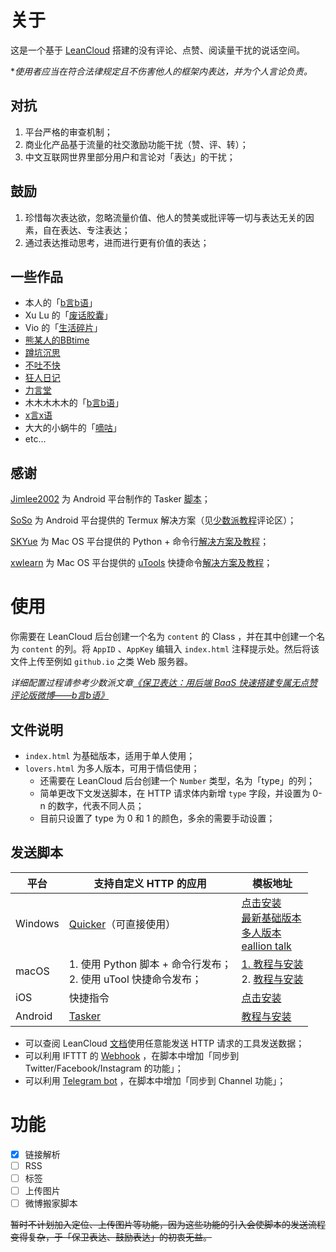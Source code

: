 

# 关于

这是一个基于 [LeanCloud](https://leancloud.com) 搭建的没有评论、点赞、阅读量干扰的说话空间。

**使用者应当在符合法律规定且不伤害他人的框架内表达，并为个人言论负责。*

## 对抗

1. 平台严格的审查机制；
2. 商业化产品基于流量的社交激励功能干扰（赞、评、转）；
3. 中文互联网世界里部分用户和言论对「表达」的干扰；

## 鼓励

1. 珍惜每次表达欲，忽略流量价值、他人的赞美或批评等一切与表达无关的因素，自在表达、专注表达；
2. 通过表达推动思考，进而进行更有价值的表达；

## 一些作品

- 本人的「[b言b语](https://bb.daibor.com)」
- Xu Lu 的「[废话胶囊](https://bb.lynnislu.com/)」
- Vio 的「[生活碎片](https://vio1331.github.io/)」
- [熊某人的BBtime](https://wangyurui.cn/)
- [蹲坑沉思](https://dashlin.github.io/mythought/)
- [不吐不快](http://blog.zackzhou.com/thread/)
- [狂人日记](https://bb.elizen.me/)
- [力言堂](http://weibo.litalk.net/)
- 木木木木木的「[b言b语](https://immmmm.com/bb/)」
- [x言x语](https://chiperman.github.io/JustBB/)
- 大大的小蜗牛的「[嘀咕](https://eallion.com/talk/)」
- etc…



## 感谢

[Jimlee2002](https://github.com/jimlee2002) 为 Android 平台制作的 Tasker [脚本](https://github.com/jimlee2002/nonsense.fun_tasker)；

[SoSo](https://sspai.com/u/0y3pn1ih/updates) 为 Android 平台提供的 Termux 解决方案（见[少数派教程](https://sspai.com/post/60024)评论区）；

[SKYue](https://www.skyue.com/) 为 Mac OS 平台提供的 Python + 命令行[解决方案及教程](https://www.skyue.com/blog/20042614.html)；

[xwlearn](https://xwlearn.com/) 为 Mac OS 平台提供的 [uTools](https://www.u.tools/) 快捷命令[解决方案及教程](https://xwlearn.com/howto-graciously-bb-in-mac/)；

# 使用

你需要在 LeanCloud 后台创建一个名为 `content` 的 Class ，并在其中创建一个名为 `content` 的列。将 `AppID` 、`AppKey` 编辑入 `index.html` 注释提示处。然后将该文件上传至例如 `github.io` 之类 Web 服务器。

*详细配置过程请参考少数派文章[《保卫表达：用后端 BaaS 快速搭建专属无点赞评论版微博——b言b语》](https://sspai.com/post/60024)*

## 文件说明

- `index.html` 为基础版本，适用于单人使用；
- `lovers.html` 为多人版本，可用于情侣使用；
  - 还需要在 LeanCloud 后台创建一个 `Number` 类型，名为「type」的列；
  - 简单更改下文发送脚本，在 HTTP 请求体内新增 `type` 字段，并设置为 0-n 的数字，代表不同人员；
  - 目前只设置了 type 为 0 和 1 的颜色，多余的需要手动设置；

## 发送脚本

| 平台    | 支持自定义 HTTP 的应用                                       | 模板地址                                                     |
| ------- | ------------------------------------------------------------ | ------------------------------------------------------------ |
| Windows | [Quicker](https://www.getquicker.net/)（可直接使用）         | [点击安装](https://getquicker.net/sharedaction?code=eeb80278-5f53-4b0d-d333-08d7e0dd26a9)<br>[最新基础版本](https://getquicker.net/sharedaction?code=6f13a847-1543-4a88-5a41-08d7fefdcaef)<br>[多人版本](https://getquicker.net/sharedaction?code=b07a57b9-dd67-40fc-5a40-08d7fefdcaef)<br>[eallion talk](https://getquicker.net/Sharedaction?code=c26a4336-838e-432d-1953-08d7fc020536)|
| macOS   | 1. 使用 Python 脚本 + 命令行发布；<br />2. 使用 uTool 快捷命令发布； | [1. 教程与安装](https://www.skyue.com/blog/20042614.html)<br />2. [教程与安装](https://xwlearn.com/howto-graciously-bb-in-mac/) |
| iOS     | 快捷指令                                                     | [点击安装](https://www.icloud.com/shortcuts/3cfcbc36a6a24e0a8721bfeef8dfc6cf) |
| Android | [Tasker](https://play.google.com/store/apps/details?id=net.dinglisch.android.taskerm&hl=en_US) | [教程与安装](https://github.com/jimlee2002/nonsense.fun_tasker) |

- 可以查阅 LeanCloud [文档](https://console.leancloud.app/docs/rest_api.html#hash1094926014)使用任意能发送 HTTP 请求的工具发送数据；
- 可以利用 IFTTT 的 [Webhook](https://ifttt.com/maker_webhooks) ，在脚本中增加「同步到 Twitter/Facebook/Instagram 的功能」；
- 可以利用 [Telegram bot](https://core.telegram.org/bots/api) ，在脚本中增加「同步到 Channel 功能」；



# 功能

- [x]  链接解析
- [ ] RSS
- [ ] 标签
- [ ] 上传图片
- [ ] 微博搬家脚本

~~暂时不计划加入定位、上传图片等功能，因为这些功能的引入会使脚本的发送流程变得复杂，于「保卫表达、鼓励表达」的初衷无益。~~
